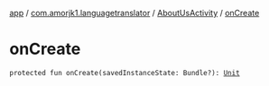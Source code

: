 [app](../../index.md) / [com.amorjk1.languagetranslator](../index.md) / [AboutUsActivity](index.md) / [onCreate](./on-create.md)

# onCreate

`protected fun onCreate(savedInstanceState: Bundle?): `[`Unit`](https://kotlinlang.org/api/latest/jvm/stdlib/kotlin/-unit/index.html)